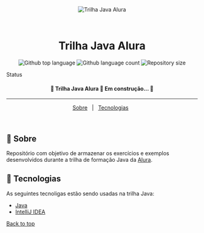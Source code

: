 <div align="center" id="top"> 
  <img src="https://www.learntek.org/blog/wp-content/uploads/2018/05/java2.jpg" alt="Trilha Java Alura" />

&#xa0;

  <!-- <a href="https://trilhajavaalura.netlify.app">Demo</a> -->
</div>

<h1 align="center">Trilha Java Alura</h1>

<p align="center">
  <img alt="Github top language" src="https://img.shields.io/github/languages/top/Adriano-Santtos/trilha-java-alura?color=56BEB8">

  <img alt="Github language count" src="https://img.shields.io/github/languages/count/Adriano-Santtos/trilha-java-alura?color=56BEB8">

  <img alt="Repository size" src="https://img.shields.io/github/repo-size/Adriano-Santtos/trilha-java-alura?color=56BEB8">

  <!-- <img alt="Github issues" src="https://img.shields.io/github/issues/{{YOUR_GITHUB_USERNAME}}/trilha-java-alura?color=56BEB8" /> -->

  <!-- <img alt="Github forks" src="https://img.shields.io/github/forks/{{YOUR_GITHUB_USERNAME}}/trilha-java-alura?color=56BEB8" /> -->

  <!-- <img alt="Github stars" src="https://img.shields.io/github/stars/{{YOUR_GITHUB_USERNAME}}/trilha-java-alura?color=56BEB8" /> -->
</p>

Status

<h4 align="center">
	🚧  Trilha Java Alura 🚀 Em construção...  🚧
</h4>

<hr>

<p align="center">
  <a href="#dart-sobre">Sobre</a> &#xa0; | &#xa0; 
  <a href="#rocket-tecnologias">Tecnologias</a> &#xa0;
</p>

<br>

## :dart: Sobre

Repositório com objetivo de armazenar os exercícios e exemplos desenvolvidos durante a trilha de formação Java da [Alura](https://www.alura.com.br/).

## :rocket: Tecnologias

As seguintes tecnoligas estão sendo usadas na trilha Java:

- [Java](https://www.oracle.com/java/)
- [IntelliJ IDEA](https://www.jetbrains.com/idea/)

<a href="#top">Back to top</a>

